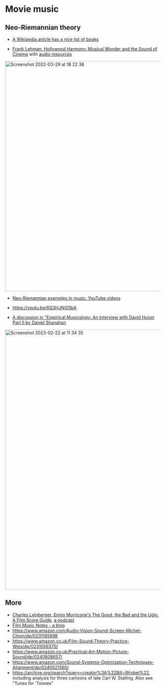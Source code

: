Movie music
===

Neo-Riemannian theory
---

- [A Wikipedia article has a nice list of books](https://en.wikipedia.org/wiki/Neo-Riemannian_theory)

- [Frank Lehman. Hollywood Harmony: Musical Wonder and the Sound of Cinema](https://www.amazon.com/Hollywood-Harmony-Musical-Wonder-Cinema/dp/0190606401)
with [audio resources](https://global.oup.com/us/companion.websites/9780190606404/resources/)

<img width="743" alt="Screenshot 2022-03-29 at 18 22 38" src="https://user-images.githubusercontent.com/1491908/160610249-94f4dc74-c595-4cd9-b996-6bf157422464.png">

- [Neo-Riemannian examples in music: YouTube videos](https://alpof.wordpress.com/2021/10/09/neo-riemannian-examples-in-music/)

- https://youtu.be/6Q3HJNiD5bA

- [A discussion in "Empirical Musicology: An Interview with David Huron Part II by Daniel Shanahan](https://emusicology.org/article/view/8103/6032)

<img width="841" alt="Screenshot 2023-02-22 at 11 34 35" src="https://user-images.githubusercontent.com/1491908/220553202-d859e19d-6428-4659-bda1-b1825ef06208.png">


More
---

- [Charles Leinberger. Ennio Morricone's The Good, the Bad and the Ugly: A Film Score Guide](https://www.amazon.com/Ennio-Morricones-Good-Bad-Ugly-ebook/dp/B01FFHUIHC?ref_=ast_author_mpb), [a podcast](https://www.youtube.com/watch?v=Ynp4wEsMZuk)
- [Film Music Notes - a blog](https://filmmusicnotes.com/blog/)
- https://www.amazon.com/Audio-Vision-Sound-Screen-Michel-Chion/dp/0231185898
- https://www.amazon.co.uk/Film-Sound-Theory-Practice-Weis/dp/0231056370/
- https://www.amazon.co.uk/Practical-Art-Motion-Picture-Sound/dp/0240808657/
- https://www.amazon.com/Sound-Systems-Optimization-Techniques-Alignment/dp/0240521560/
- https://archive.org/search?query=creator%3A%22Bill+Wrobel%22, including analysis for three cartoons of late Carl W. Stalling. Also see "Tunes for 'Toones"

